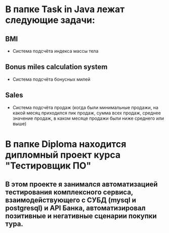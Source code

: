 # В папке Task in Java лежат следующие задачи:

## BMI
* Система подсчёта индекса массы тела

## Bonus miles calculation system
* Система подсчёта бонусных милей

## Sales
* Система подсчёта продаж (когда были минимальные продажи, на какой месяц приходился пик продаж, сумма всех продаж, среднее значение продаж, в каком месяце продажи были ниже среднего или выше)


# В папке Diploma находится дипломный проект курса "Тестировщик ПО"
## В этом проекте я занимался автоматизацией тестирования комплексного сервиса, взаимодействующего с СУБД (mysql и postgresql) и API Банка, автоматизировал позитивные и негативные сценарии покупки тура.
